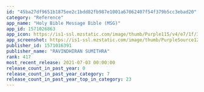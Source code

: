 ```yaml
---
id: "45ba27df9651b1875ee2c1bdd82fb987e1001a67062407f54f379b5cc3ebad20"
category: "Reference"
app_name: "Holy Bible Message Bible (MSG)"
app_id: 1571026863
app_icon: https://is1-ssl.mzstatic.com/image/thumb/Purple115/v4/e7/1f/3c/e71f3c4f-3b52-4d4f-7575-648c1c039eb4/AppIcon-1x_U007emarketing-0-7-0-85-220.png/1024x1024bb.png
app_screenshot: https://is1-ssl.mzstatic.com/image/thumb/PurpleSource125/v4/34/d3/a6/34d3a638-d680-10ef-24b7-d3ee739438d5/520a49ec-99a3-4815-b1c1-a4a229e55873_iPhone_X-XS-11_Pro__U2013_25.png/1242x2688bb.png
publisher_id: 1571016391
publisher_name: "RAVINDHIRAN SUMITHRA"
rank: 417
most_recent_release: 2021-07-03 00:00:00
release_count_in_past_year: 0
release_count_in_past_year_category: 7
release_count_in_past_year_top_in_category: 23
---
```

